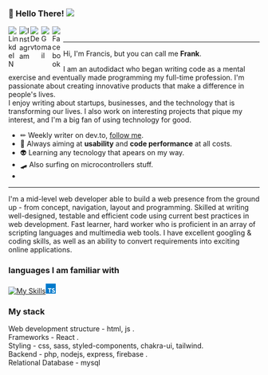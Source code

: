 ### 👋 Hello There! <img src="https://github.com/TheDudeThatCode/TheDudeThatCode/blob/master/Assets/Earth.gif" width="24px">

<a target="_blank" href="https://www.linkedin.com/in/francis-ndungu-67040218b//">
  <img align="left" alt="LinkdeIN" width="22px" src="https://cdn.jsdelivr.net/npm/simple-icons@v3/icons/linkedin.svg" />
</a>
<a target="_blank" href="https://www.instagram.com/francismndungu/">
  <img align="left" alt="Instagram" width="22px" src="https://cdn.jsdelivr.net/npm/simple-icons@v3/icons/instagram.svg" />
</a>
<a target="_blank" href="https://dev.to/francisndungu/">
  <img align="left" alt="Devto" width="22px" src="https://cdn.jsdelivr.net/npm/simple-icons@v3/icons/dev-dot-to.svg" />
</a>
<a target="_blank" href="mailto:ndungufrank01@gmail.com">
  <img align="left" alt="Gmail" width="22px" src="https://cdn.jsdelivr.net/npm/simple-icons@v3/icons/gmail.svg" />
</a>
<a target="_blank" href="https://twitter.com/francodosha">
  <img align="left" alt="Facebook" width="22px" src="https://cdn.jsdelivr.net/npm/simple-icons@v3/icons/twitter.svg" />
</a>
</br>

---- 

Hi, I'm Francis, but you can call me **Frank**. 
<p>
I am an autodidact who began writing code as a mental exercise and eventually made programming my full-time profession. I'm passionate about creating innovative products that make a difference in people's lives. <br>
I enjoy writing about startups, businesses, and the technology that is transforming our lives. I also work on interesting projects that pique my interest, and I'm a big fan of using technology for good.
</p>

* ✏ Weekly writer on dev.to, [follow me](https://dev.to/francisndungu). 
* 💫 Always aiming at **usability** and **code performance** at all costs. 
* 👽 Learning any tecnology that apears on my way.
* 🛹 Also surfing on microcontrollers stuff.
* 
----

<div>
 <p>
I'm a mid-level web developer able to build a web presence from the ground up - from concept, navigation, layout and programming. Skilled at writing well-designed, testable and efficient code using current best practices in web development. Fast learner, hard worker who is proficient in an array of scripting languages and multimedia web tools. I have excellent googling & coding skills, as well as an ability to convert requirements into exciting online applications.
</p>
</div>

### languages I am familiar with

[![My Skills](https://skills.thijs.gg/icons?i=js,php,python)](https://skills.thijs.gg)<code><img height="20" src="https://raw.githubusercontent.com/github/explore/80688e429a7d4ef2fca1e82350fe8e3517d3494d/topics/typescript/typescript.png"></code>




### My stack

Web development structure - html, js .\
Frameworks - React .\
Styling - css, sass, styled-components, chakra-ui, tailwind.\
Backend - php, nodejs, express, firebase .\
Relational Database - mysql




<!---
dosha10/dosha10 is a ✨ special ✨ repository because its `README.md` (this file) appears on your GitHub profile.
You can click the Preview link to take a look at your changes.
--->
